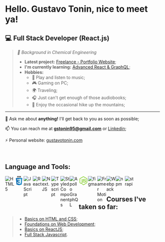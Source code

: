 # **Hello. Gustavo Tonin, nice to meet ya!**

## 💻 Full Stack Developer (React.js)

> _🧪 Background in Chemical Engineering_
>
> - **Latest project:** [Freelance - Portfolio Website](https://www.indreta.art);
> - **I'm currently learning:** [Advanced React & GraphQL](https://advancedreact.com/);
> - **Hobbies:**
>   - 🎵 Play and listen to music;
>   - 🎮 Gaming on PC;
>   - 🌍 Traveling;
>   - 🎧 Just can't get enough of those audiobooks;
>   - 🥾 Enjoy the occasional hike up the mountains;

---

💬 Ask me about **anything!** I'll get back to you as soon as possible;

📫 You can reach me at **gstonin95@gmail.com** or [Linkedin](https://www.linkedin.com/in/gustavo-s-tonin);

⚡ Personal website: [gustavotonin.com](https://gustavotonin.com/)

<br>

## Language and Tools:

<a href="https://developer.mozilla.org/en-US/docs/Web/HTML" target="_blank"><img align="left" alt="HTML5" width="30px" src="https://upload.wikimedia.org/wikipedia/commons/thumb/6/61/HTML5_logo_and_wordmark.svg/1200px-HTML5_logo_and_wordmark.svg.png" /></a>

<a href="https://developer.mozilla.org/en-US/docs/Web/CSS" target="_blank"><img align="left" alt="CSS3" width="30px" src="https://raw.githubusercontent.com/github/explore/6c6508f34230f0ac0d49e847a326429eefbfc030/topics/css/css.png" /></a>

<a href="https://www.javascript.com/" target="_blank"><img align="left" alt="JavaScript" width="30px" src="https://sujanbyanjankar.com.np/wp-content/uploads/2019/09/javascript.png" /></a>

<a href="https://reactjs.org/" target="_blank"><img align="left" alt="React" width="30px" src="https://icons-for-free.com/iconfiles/png/512/design+development+facebook+framework+mobile+react+icon-1320165723839064798.png" /></a>

<a href="https://nextjs.org/" target="_blank"><img align="left" alt="Next.JS" width="30px" src="https://res.cloudinary.com/dowa8tjdi/image/upload/v1643832572/nextJS_nempv1.png" /></a>

<a href="https://www.typescriptlang.org/" target="_blank"><img align="left" alt="Typescript" width="30px" src="https://upload.wikimedia.org/wikipedia/commons/thumb/4/4c/Typescript_logo_2020.svg/1200px-Typescript_logo_2020.svg.png" /></a>

<a href="https://styled-components.com/" target="_blank"><img align="left" alt="Styled Components" width="30px" src="https://styled-components.com/atom.png" /></a>

<a href="https://www.apollographql.com/" target="_blank"><img align="left" alt="Apollo GraphQL" width="30px" src="https://avatars.githubusercontent.com/u/17189275?s=200&v=4" /></a>

<a href="https://nodejs.org/en/" target="_blank"><img align="left" alt="Node.js" width="30px" src="https://raw.githubusercontent.com/devicons/devicon/master/icons/nodejs/nodejs-original.svg" /></a>

<a href="https://www.figma.com/" target="_blank"><img align="left" alt="figma" width="30px" src="https://i.pinimg.com/originals/a5/58/b4/a558b426cb8973523f37bbed94cf0f09.png" /></a>

<a href="https://www.framer.com/motion/" target="_blank"><img align="left" alt="Framer Motion" width="30px" src="https://user-images.githubusercontent.com/38039349/60953119-d3c6f300-a2fc-11e9-9596-4978e5d52180.png" /></a>

<a href="https://webpack.js.org/" target="_blank"><img align="left" alt="Webpack" width="30px" src="https://raw.githubusercontent.com/webpack/media/master/logo/icon.png" /></a>

<a href="https://www.npmjs.com/" target="_blank"><img align="left" alt="npm" width="30px" src="https://cdn.iconscout.com/icon/free/png-256/npm-3-1175132.png" /></a>

<a href="https://strapi.io/" target="_blank"><img align="left" alt="strapi" width="30px" src="https://opencollective-production.s3.us-west-1.amazonaws.com/e183fa70-7b5d-11eb-825b-978575575aa4.png" /></a>

<br><br>

## Courses I've taken so far:

> - [Basics on HTML and CSS](https://www.freecodecamp.org/learn/);
> - [Foundations on Web Development](https://www.theodinproject.com/paths/foundations);
> - [Basics on ReactJS](https://scrimba.com/learn/learnreact);
> - [Full Stack Javascript](https://www.theodinproject.com/paths/full-stack-javascript).
